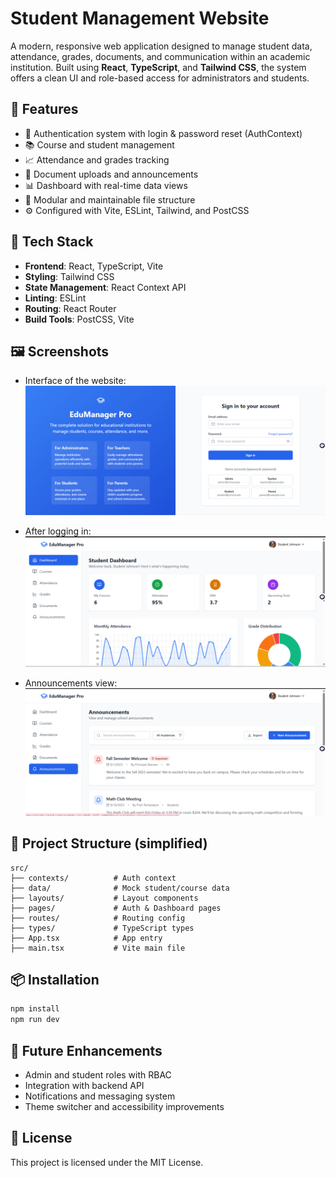 
# Student Management Website

A modern, responsive web application designed to manage student data, attendance, grades, documents, and communication within an academic institution. Built using **React**, **TypeScript**, and **Tailwind CSS**, the system offers a clean UI and role-based access for administrators and students.

## 🚀 Features

- 🔐 Authentication system with login & password reset (AuthContext)
- 📚 Course and student management
- 📈 Attendance and grades tracking
- 📄 Document uploads and announcements
- 📊 Dashboard with real-time data views
- 📁 Modular and maintainable file structure
- ⚙️ Configured with Vite, ESLint, Tailwind, and PostCSS

## 📂 Tech Stack

- **Frontend**: React, TypeScript, Vite
- **Styling**: Tailwind CSS
- **State Management**: React Context API
- **Linting**: ESLint
- **Routing**: React Router
- **Build Tools**: PostCSS, Vite

## 🖼️ Screenshots

- Interface of the website:  
  ![Interface](https://github.com/Sunny-commit/Sunny-commit-student-management-website/blob/main/Screenshot%20(24).PNG)

- After logging in:  
  ![After Login](https://github.com/Sunny-commit/Sunny-commit-student-management-website/blob/main/Screenshot%20(25).PNG)

- Announcements view:  
  ![Announcements](https://github.com/Sunny-commit/Sunny-commit-student-management-website/blob/main/Screenshot%20(26).PNG)

## 📁 Project Structure (simplified)

```text
src/
├── contexts/          # Auth context
├── data/              # Mock student/course data
├── layouts/           # Layout components
├── pages/             # Auth & Dashboard pages
├── routes/            # Routing config
├── types/             # TypeScript types
├── App.tsx            # App entry
├── main.tsx           # Vite main file
````

## 📦 Installation

```bash
npm install
npm run dev
```

## 🧠 Future Enhancements

* Admin and student roles with RBAC
* Integration with backend API
* Notifications and messaging system
* Theme switcher and accessibility improvements

## 📜 License

This project is licensed under the MIT License.

```
